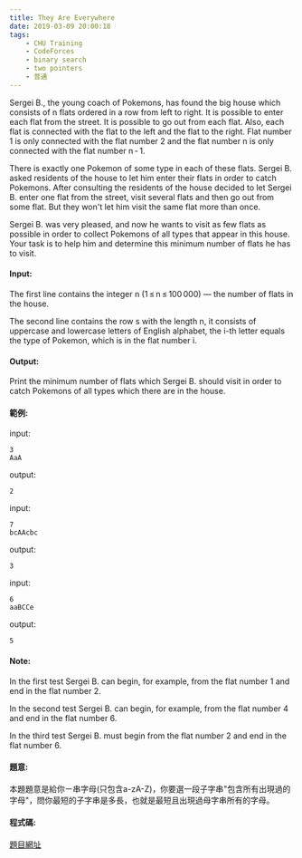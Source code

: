 ```yaml
---
title: They Are Everywhere
date: 2019-03-09 20:00:18
tags:
    - CHU Training
    - CodeForces
    - binary search
    - two pointers
    - 普通
---
```

Sergei B., the young coach of Pokemons, has found the big house which consists of n flats ordered in a row from left to right. It is possible to enter each flat from the street. It is possible to go out from each flat. Also, each flat is connected with the flat to the left and the flat to the right. Flat number 1 is only connected with the flat number 2 and the flat number n is only connected with the flat number n - 1.

There is exactly one Pokemon of some type in each of these flats. Sergei B. asked residents of the house to let him enter their flats in order to catch Pokemons. After consulting the residents of the house decided to let Sergei B. enter one flat from the street, visit several flats and then go out from some flat. But they won't let him visit the same flat more than once.

Sergei B. was very pleased, and now he wants to visit as few flats as possible in order to collect Pokemons of all types that appear in this house. Your task is to help him and determine this minimum number of flats he has to visit.

<!-- more -->
#### Input:
The first line contains the integer n (1 ≤ n ≤ 100 000) — the number of flats in the house.

The second line contains the row s with the length n, it consists of uppercase and lowercase letters of English alphabet, the i-th letter equals the type of Pokemon, which is in the flat number i.

#### Output:
Print the minimum number of flats which Sergei B. should visit in order to catch Pokemons of all types which there are in the house.

#### 範例:
input:
```
3
AaA
```
output:
```
2
```
input:
```
7
bcAAcbc
```
output:
```
3
```
input:
```
6
aaBCCe
```
output:
```
5
```
#### Note:
In the first test Sergei B. can begin, for example, from the flat number 1 and end in the flat number 2.

In the second test Sergei B. can begin, for example, from the flat number 4 and end in the flat number 6.

In the third test Sergei B. must begin from the flat number 2 and end in the flat number 6.

#### 題意:
本題題意是給你ㄧ串字母(只包含a-zA-Z)，你要選一段子字串"包含所有出現過的字母"，問你最短的子字串是多長，也就是最短且出現過母字串所有的字母。

#### 程式碼:
<script src="https://gist.github.com/Daviswww/d78d6145cc18240f8586230ea46b906c.js"></script>

[題目網址](https://codeforces.com/problemset/problem/701/C)